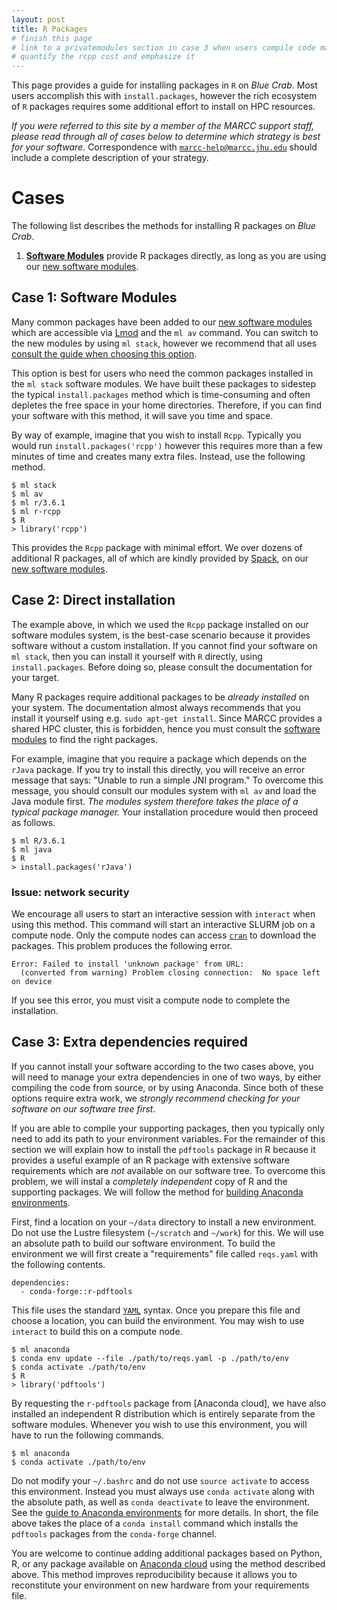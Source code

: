 ```yaml
---
layout: post
title: R Packages
# finish this page
# link to a privatemodules section in case 3 when users compile code manually
# quantify the rcpp cost and emphasize it
---
```


This page provides a guide for installing packages in `R` on *Blue Crab*. Most users accomplish this with `install.packages`, however the rich ecosystem of `R` packages requires some additional effort to install on HPC resources.

*If you were referred to this site by a member of the MARCC support staff, please read through all of cases below to determine which strategy is best for your software.* Correspondence with <code><nobr><a href="marcc-help@marcc.jhu.edu">marcc-help@marcc.jhu.edu</a></nobr></code> should include a complete description of your strategy.

# Cases

The following list describes the methods for installing R packages on *Blue Crab*.

1. [**Software Modules**](software-modules#new) provide R packages directly, as long as you are using our [new software modules](software-modules#new).

## Case 1: Software Modules

Many common packages have been added to our [new software modules](software-modules#new) which are accessible via [Lmod](https://lmod.readthedocs.io/en/latest/) and the `ml av` command. You can switch to the new modules by using `ml stack`, however we recommend that all uses [consult the guide when choosing this option](software-modules#new). 

This option is best for users who need the common packages installed in the `ml stack` software modules. We have built these packages to sidestep the typical `install.packages` method which is time-consuming and often depletes the free space in your home directories. Therefore, if you can find your software with this method, it will save you time and space.

By way of example, imagine that you wish to install `Rcpp`. Typically you would run `install.packages('rcpp')` however this requires more than a few minutes of time and creates many extra files. Instead, use the following method.

~~~
$ ml stack
$ ml av
$ ml r/3.6.1
$ ml r-rcpp
$ R
> library('rcpp')
~~~

This provides the `Rcpp` package with minimal effort. We over dozens of additional R packages, all of which are kindly provided by [Spack](https://spack.readthedocs.io/en/latest/), on our [new software modules](software-modules#new).

## Case 2: Direct installation

The example above, in which we used the `Rcpp` package installed on our software modules system, is the best-case scenario because it provides software without a custom installation. If you cannot find your software on `ml stack`, then you can install it yourself with `R` directly, using `install.packages`. Before doing so, please consult the documentation for your target. 

Many R packages require additional packages to be *already installed* on your system. The documentation almost always recommends that you install it yourself using e.g. `sudo apt-get install`. Since MARCC provides a shared HPC cluster, this is forbidden, hence you must consult the [software modules](software-modules) to find the right packages. 

For example, imagine that you require a package which depends on the `rJava` package. If you try to install this directly, you will receive an error message that says: "Unable to run a simple JNI program." To overcome this message, you should consult our modules system with `ml av` and load the Java module first. *The modules system therefore takes the place of a typical package manager.* Your installation procedure would then proceed as follows.

~~~
$ ml R/3.6.1
$ ml java
$ R
> install.packages('rJava')
~~~

### Issue: network security

We encourage all users to start an interactive session with `interact` when using this method. This command will start an interactive SLURM job on a compute node. Only the compute nodes can access [`cran`](https://cran.r-project.org/) to download the packages. This problem produces the following error.

~~~
Error: Failed to install 'unknown package' from URL:
  (converted from warning) Problem closing connection:  No space left on device
~~~

If you see this error, you must visit a compute node to complete the installation.

## Case 3: Extra dependencies required

If you cannot install your software according to the two cases above, you will need to manage your extra dependencies in one of two ways, by either compiling the code from source, or by using Anaconda. Since both of these options require extra work, we *strongly recommend checking for your software on our software tree first*.

If you are able to compile your supporting packages, then you typically only need to add its path to your environment variables. For the remainder of this section we will explain how to install the `pdftools` package in R because it provides a useful example of an R package with extensive software requirements which are *not* available on our software tree. To overcome this problem, we will instal a *completely independent* copy of R and the supporting packages. We will follow the method for [building Anaconda environments](python-environments#conda). 

First, find a location on your `~/data` directory to install a new environment. Do not use the Lustre filesystem (`~/scratch` and `~/work`) for this. We will use an absolute path to build our software environment. To build the environment we will first create a "requirements" file called `reqs.yaml` with the following contents.

~~~
dependencies:
  - conda-forge::r-pdftools
~~~

This file uses the standard [`YAML`](https://yaml.org/) syntax. Once you prepare this file and choose a location, you can build the environment. You may wish to use `interact` to build this on a compute node.

~~~
$ ml anaconda
$ conda env update --file ./path/to/reqs.yaml -p ./path/to/env
$ conda activate ./path/to/env
$ R 
> library('pdftools')
~~~

By requesting the `r-pdftools` package from [Anaconda cloud], we have also installed an independent R distribution which is entirely separate from the software modules. Whenever you wish to use this environment, you will have to run the following commands. 

~~~
$ ml anaconda
$ conda activate ./path/to/env
~~~

Do not modify your `~/.bashrc` and do not use `source activate` to access this environment. Instead you must always use `conda activate` along with the absolute path, as well as `conda deactivate` to leave the environment. See the [guide to Anaconda environments](python-environments#conda) for more details. In short, the file above takes the place of a `conda install` command which installs the `pdftools` packages from the `conda-forge` channel.

You are welcome to continue adding additional packages based on Python, R, or any package available on [Anaconda cloud](https://anaconda.org/anaconda/python) using the method described above. This method improves reproducibility because it allows you to reconstitute your environment on new hardware from your requirements file.